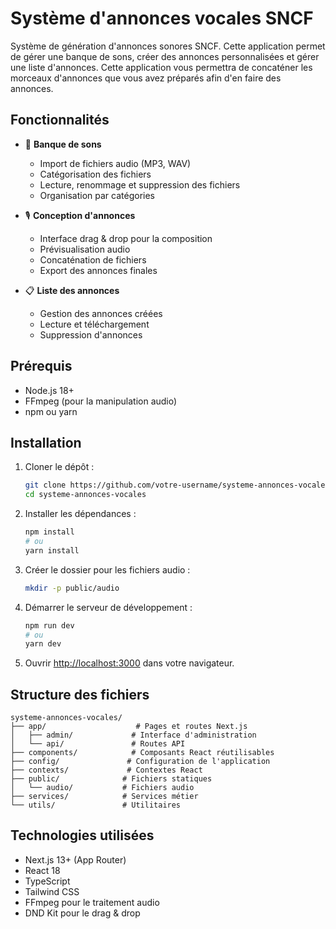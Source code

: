 # Système d'annonces vocales SNCF

Système de génération d'annonces sonores SNCF. Cette application permet de gérer une banque de sons, créer des annonces personnalisées et gérer une liste d'annonces. Cette application vous permettra de concaténer les morceaux d'annonces que vous avez préparés afin d'en faire des annonces.

## Fonctionnalités

- 🎵 **Banque de sons**
  - Import de fichiers audio (MP3, WAV)
  - Catégorisation des fichiers
  - Lecture, renommage et suppression des fichiers
  - Organisation par catégories

- 🎙️ **Conception d'annonces**
  - Interface drag & drop pour la composition
  - Prévisualisation audio
  - Concaténation de fichiers
  - Export des annonces finales

- 📋 **Liste des annonces**
  - Gestion des annonces créées
  - Lecture et téléchargement
  - Suppression d'annonces

## Prérequis

- Node.js 18+
- FFmpeg (pour la manipulation audio)
- npm ou yarn

## Installation

1. Cloner le dépôt :
   ```bash
   git clone https://github.com/votre-username/systeme-annonces-vocales.git
   cd systeme-annonces-vocales
   ```

2. Installer les dépendances :
   ```bash
   npm install
   # ou
   yarn install
   ```

3. Créer le dossier pour les fichiers audio :
   ```bash
   mkdir -p public/audio
   ```

4. Démarrer le serveur de développement :
   ```bash
   npm run dev
   # ou
   yarn dev
   ```

5. Ouvrir [http://localhost:3000](http://localhost:3000) dans votre navigateur.

## Structure des fichiers

```
systeme-annonces-vocales/
├── app/                    # Pages et routes Next.js
│   ├── admin/             # Interface d'administration
│   └── api/               # Routes API
├── components/            # Composants React réutilisables
├── config/               # Configuration de l'application
├── contexts/             # Contextes React
├── public/              # Fichiers statiques
│   └── audio/           # Fichiers audio
├── services/            # Services métier
└── utils/               # Utilitaires
```

## Technologies utilisées

- Next.js 13+ (App Router)
- React 18
- TypeScript
- Tailwind CSS
- FFmpeg pour le traitement audio
- DND Kit pour le drag & drop
